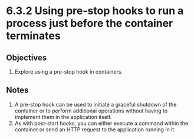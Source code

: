 # 6.3.2 Using pre-stop hooks to run a process just before the container terminates

## Objectives

1. Explore using a pre-stop hook in containers.


## Notes

1. A pre-stop hook can be used to initiate a graceful shutdown of the container or to perform additional operations without having to implement them in the application itself. 
2. As with post-start hooks, you can either execute a command within the container or send an HTTP request to the application running in it.